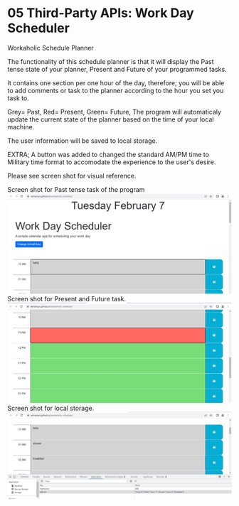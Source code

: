 # 05 Third-Party APIs: Work Day Scheduler
 Workaholic Schedule Planner

 The functionality of this schedule planner is that it will display the Past tense state of your planner, Present and Future of your programmed tasks.
 
 It contains one section per one hour of the day, therefore; you will be able to add comments or task to the planner according to the hour you set you task to. 
 
 Grey= Past,
 Red= Present,
 Green= Future,
 The program will automaticaly update the current state of the planner based on the time of your local machine.
 
 The user information will be saved to local storage. 

 EXTRA; A button was added to changed the standard AM/PM time to Military time format to accomodate the experience to the user's desire.

 Please see screen shot for visual reference.
 
 Screen shot for Past tense task of the program
  ![](./assets/past.jpg)
  Screen shot for Present and Future task.
  ![](./assets/present%20and%20future.jpg)
  Screen shot for local storage.
  ![](./assets/local%20storage.jpg)
